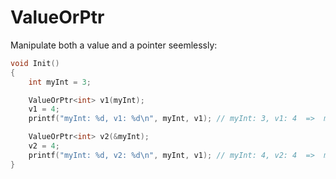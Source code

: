 # ValueOrPtr

Manipulate both a value and a pointer seemlessly:
```C++
void Init()
{
    int myInt = 3;

    ValueOrPtr<int> v1(myInt);
    v1 = 4;
    printf("myInt: %d, v1: %d\n", myInt, v1); // myInt: 3, v1: 4  =>  myInt was not changed

    ValueOrPtr<int> v2(&myInt);
    v2 = 4;
    printf("myInt: %d, v2: %d\n", myInt, v1); // myInt: 4, v2: 4  =>  myInt was changed
}
```
